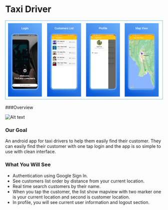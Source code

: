 Taxi Driver
===========

![Alt text](https://github.com/Kyawkk/Taxi_Driver/blob/master/screenshots/design.png?raw=true "a title")

###Overview

![Alt text](https://github.com/Kyawkk/Taxi_Driver/blob/master/screenshots/design.gif?raw=true "a title")

### Our Goal
An android app for taxi drivers to help them easily find their customer. They can easily find their customer with one tap login and
the app is so simple to use with clean interface.

### What You Will See
- Authentication using Google Sign In.
- See customers list order by distance from your current location.
- Real time search customers by their name.
- When you tap the customer, the list show mapview with two marker one is your current location and second is customer location.
- In profile, you will see current user information and logout section.